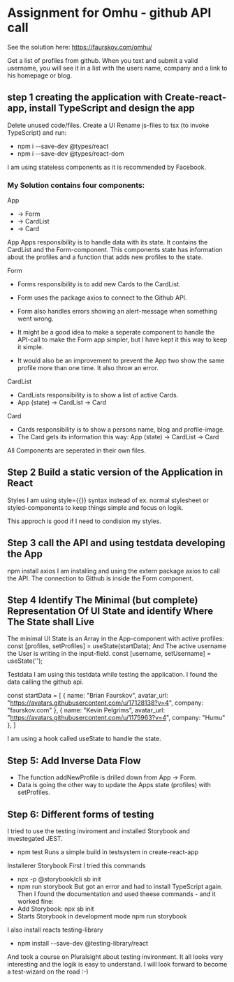 # Assignment for Omhu - github API call
See the solution here: https://faurskov.com/omhu/

Get a list of profiles from github. When you text and submit a valid username, you will see it in a list with the users name, company and a link to his homepage or blog.

## step 1 creating the application with Create-react-app, install TypeScript and design the app
Delete unused code/files.
Create a UI
Rename js-files to tsx (to invoke TypeScript) and run:
- npm i --save-dev @types/react
- npm i --save-dev @types/react-dom

I am using stateless components as it is recommended by Facebook.

### My Solution contains four components:

App
- -> Form
- -> CardList
-    -> Card

App
Apps responsibility is to handle data with its state. It contains the CardList and the Form-component.
This components state has information about the profiles and a function that adds new profiles to the state.

Form
- Forms responsibility is to add new Cards to the CardList. 
- Form uses the package axios to connect to the Github API. 
- Form also handles errors showing an alert-message when something went wrong. 

- It might be a good idea to make a seperate component to handle the API-call to make the Form app simpler, but I have kept it this way to keep it simple.
- It would also be an improvement to prevent the App two show the same profile more than one time. It also throw an error.


CardList
- CardLists responsibility is to show a list of active Cards.
- App (state) → CardList → Card

Card
- Cards responsibility is to show a persons name, blog and profile-image.
- The Card gets its information this way:
  App (state) → CardList → Card


All Components are seperated in their own files.

## Step 2 Build a static version of the Application in React
Styles
I am using style={{}} syntax instead of ex. normal stylesheet or styled-components to keep things simple and focus on logik.

This approch is good if I need to condision my styles.



## Step 3 call the API and using testdata developing the App
npm install axios
I am installing and using the extern package axios to call the API. The connection to Github is inside the Form component.




## Step 4 Identify The Minimal (but complete) Representation Of UI State and identify Where The State shall Live

The minimal UI State is an Array in the App-component with active profiles:
const [profiles, setProfiles] = useState(startData);
And
The active username the User is writing in the input-field.
const [username, setUsername] = useState('');

Testdata
I am using this testdata while testing the application. 
I found the data calling the github api.

const startData = [ 
{ 
name: "Brian Faurskov", 
avatar_url: "https://avatars.githubusercontent.com/u/17128138?v=4", 
company: "faurskov.com"
}, 
{ 
name: "Kevin Pelgrims", 
avatar_url: "https://avatars.githubusercontent.com/u/1175963?v=4", 
company: "Humu" 
},
]

I am using a hook called useState to handle the state.

## Step 5: Add Inverse Data Flow
- The function addNewProfile is drilled down from App → Form.
- Data is going the other way to update the Apps state (profiles) with setProfiles.

## Step 6: Different forms of testing
I tried to use the testing inviroment and installed Storybook and investegated JEST. 

- npm test
Runs a simple build in testsystem in create-react-app

Installerer Storybook
First I tried this commands
- npx -p @storybook/cli sb init
- npm run storybook
But got an error and had to install TypeScript again.
Then I found the documentation and used theese commands - and it worked fine:
- Add Storybook: npx sb init
- Starts Storybook in development mode npm run storybook

I also install reacts testing-library
- npm install --save-dev @testing-library/react

And took a course on Pluralsight about testing invironment. It all looks very interesting and the logik is easy to understand. I will look forward to become a test-wizard on the road :-)


